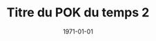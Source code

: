 ---
layout: layout/pok.njk

title: "Titre du POK du temps 2"
authors:
  - Kawtar Bahri

date: 1971-01-01

tags: 
  - "temps 2"

résumé: Un POK traitant d'un sujet.
---